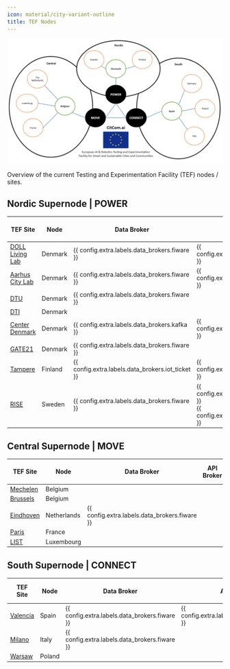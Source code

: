 ```yaml
---
icon: material/city-variant-outline
title: TEF Nodes
---
```


![tef_nodes](./img/citcom_tefs.png)

Overview of the current Testing and Experimentation Facility (TEF) nodes / sites.

## Nordic Supernode | POWER

| TEF Site | Node | Data Broker | API Broker | DS4SSCC Ref. Architecture | 
| -------- | ---- | ----------- | ---------- | ------------------------- |
| [DOLL Living Lab](./nordic_power/doll_living_lab.md) | Denmark | {{ config.extra.labels.data_brokers.fiware }} | {{ config.extra.labels.api_brokers.ngsi_ld }} | |
| [Aarhus City Lab](./nordic_power/aarhus_city_lab.md) | Denmark | {{ config.extra.labels.data_brokers.fiware }} | {{ config.extra.labels.api_brokers.ngsi_ld }} | |
| [DTU](./nordic_power/dtu.md) | Denmark | {{ config.extra.labels.data_brokers.fiware }} | | |
| [DTI](./nordic_power/dti.md) | Denmark |  | | |
| [Center Denmark](./nordic_power/center_denmark.md) | Denmark | {{ config.extra.labels.data_brokers.kafka }} | {{ config.extra.labels.api_brokers.custom }} | |
| [GATE21](./nordic_power/gate21.md) | Denmark | {{ config.extra.labels.data_brokers.fiware }} | | |
| [Tampere](./nordic_power/tampere.md) | Finland | {{ config.extra.labels.data_brokers.iot_ticket }}​ | {{ config.extra.labels.api_brokers.custom }} | |
| [RISE](./nordic_power/rise.md) | Sweden | {{ config.extra.labels.data_brokers.fiware }} | {{ config.extra.labels.api_brokers.ngsi_v2 }} <br> {{ config.extra.labels.api_brokers.ngsi_ld }} | |

## Central Supernode | MOVE

| TEF Site | Node | Data Broker | API Broker | DS4SSCC Ref. Architecture |
| -------- | ---- | ----------- | ---------- | ------------------------- |
| [Mechelen](./central_move/mechelen.md) | Belgium |  |  | |
| [Brussels](./central_move/brussels.md) | Belgium |  |  | |
| [Eindhoven](./central_move/eindhoven.md) | Netherlands | {{ config.extra.labels.data_brokers.fiware }} |  | |
| [Paris](./central_move/paris.md) | France |  |  | |
| [LIST](./central_move/list.md) | Luxembourg |  |  | |

## South Supernode | CONNECT

| TEF Site | Node | Data Broker | API Broker | DS4SSCC Ref. Architecture |
| -------- | ---- | ----------- | ---------- | ------------------------- |
| [Valencia](./southern_connect/valencia.md) | Spain | {{ config.extra.labels.data_brokers.fiware }} | {{ config.extra.labels.api_brokers.ngsi_v2 }} | |
| [Milano](./southern_connect/milano.md) | Italy | {{ config.extra.labels.data_brokers.fiware }} |  | |
| [Warsaw](./southern_connect/warsaw.md) | Poland |  |  | |

<!-- | Node/Site                | Focus/Theme                              | Infrastructure                                  |
| ------------------------ | ---------------------------------------- | ----------------------------------------------- |
| ***Nordic Supernode***   | ***POWER***                              | ***Living labs, and research facilities***      |
| DOLL Living Lab          | Energy-efficient solutions               | Physical testbed for energy-efficient lighting  |
| Aarhus City Lab          | Smart City solutions                     | Urban living lab, technical infrastructure      |
| DTU (Denmark)            | Technical and natural sciences           | Labs for research, innovation, entrepreneurship |
| Center Denmark           | Cross-sectoral data                      | High quality cross-sectoral data platform       |
| GATE21                   | Sustainable and healthy future           | Mobile technical testing facility               |
| Tampere (Finland)        | Smart city and AI-powered solutions      | Physical and digital testbeds                   |
| RISE (Sweden)            | Research and innovation partner          | Testbeds, research facilities                   |
| ***Central Supernode***  | ***MOVE***                               | ***Urban, mobility***                           |
| Mechelen (Belgium)       | Urban mobility                           | Urban mobility experiments, sensor installation |
| Brussels (Belgium)       | Urban combined mobility                  | Urban mobility tracking and analytics           |
| Eindhoven (Netherlands)  | Sustainable mobility                     | Smart intersection, sensor technology           |
| Paris (France)           | Autonomous vehicles                      | Urban driving tracks, simulation testing        |
| Luxembourg (Luxembourg)  | Electromobility                          | Prototyping, testing in electromobility         |
| ***Southern Supernode*** | ***CONNECT***                            | ***Urban, AI, robotics***                       |
| Valencia (Spain)         | Smart Cities, Climate Mission            | Living lab, sensor network                      |
| Milano (Italy)           | Urban regeneration, facility management  | Urban regeneration, high-tech features          |
| Warsaw (Poland)          | Smart Sustainable Cities and Communities | Spatial big data, ma                            | -->